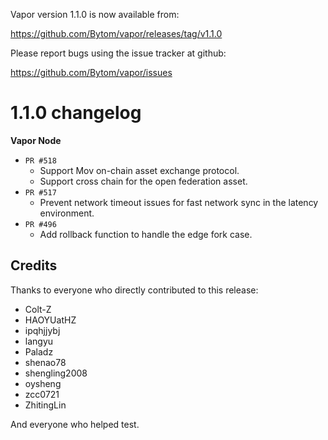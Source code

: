 Vapor version 1.1.0 is now available from:

  https://github.com/Bytom/vapor/releases/tag/v1.1.0


Please report bugs using the issue tracker at github:

  https://github.com/Bytom/vapor/issues



1.1.0 changelog
================
__Vapor Node__

+ `PR #518`
    - Support Mov on-chain asset exchange protocol.
    - Support cross chain for the open federation asset.
+ `PR #517`
    - Prevent network timeout issues for fast network sync in the latency environment.
+ `PR #496`
    - Add rollback function to handle the edge fork case.


Credits
--------

Thanks to everyone who directly contributed to this release:

- Colt-Z
- HAOYUatHZ
- ipqhjjybj
- langyu
- Paladz
- shenao78
- shengling2008
- oysheng
- zcc0721
- ZhitingLin

And everyone who helped test.